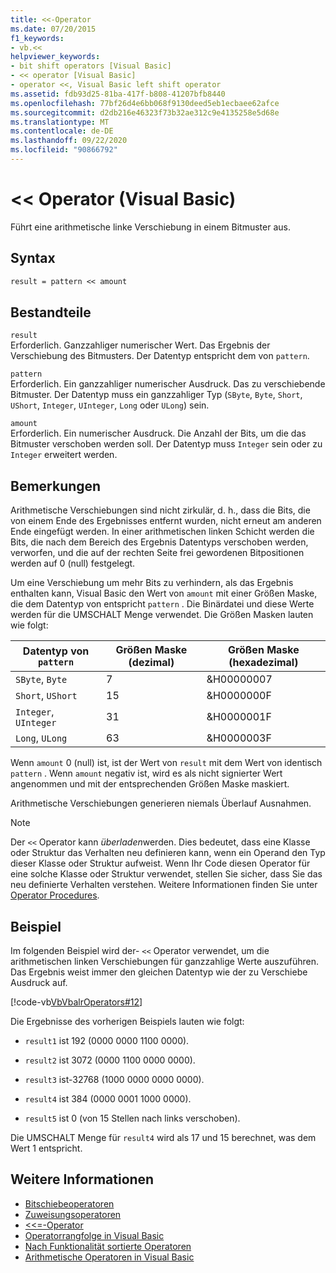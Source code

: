 ```yaml
---
title: <<-Operator
ms.date: 07/20/2015
f1_keywords:
- vb.<<
helpviewer_keywords:
- bit shift operators [Visual Basic]
- << operator [Visual Basic]
- operator <<, Visual Basic left shift operator
ms.assetid: fdb93d25-81ba-417f-b808-41207bfb8440
ms.openlocfilehash: 77bf26d4e6bb068f9130deed5eb1ecbaee62afce
ms.sourcegitcommit: d2db216e46323f73b32ae312c9e4135258e5d68e
ms.translationtype: MT
ms.contentlocale: de-DE
ms.lasthandoff: 09/22/2020
ms.locfileid: "90866792"
---
```

# <a name="-operator-visual-basic"></a>\<\< Operator (Visual Basic)

Führt eine arithmetische linke Verschiebung in einem Bitmuster aus.  
  
## <a name="syntax"></a>Syntax  
  
```vb  
result = pattern << amount  
```  
  
## <a name="parts"></a>Bestandteile  

 `result`  
 Erforderlich. Ganzzahliger numerischer Wert. Das Ergebnis der Verschiebung des Bitmusters. Der Datentyp entspricht dem von `pattern`.  
  
 `pattern`  
 Erforderlich. Ein ganzzahliger numerischer Ausdruck. Das zu verschiebende Bitmuster. Der Datentyp muss ein ganzzahliger Typ (`SByte`, `Byte`, `Short`, `UShort`, `Integer`, `UInteger`, `Long` oder `ULong`) sein.  
  
 `amount`  
 Erforderlich. Ein numerischer Ausdruck. Die Anzahl der Bits, um die das Bitmuster verschoben werden soll. Der Datentyp muss `Integer` sein oder zu `Integer` erweitert werden.  
  
## <a name="remarks"></a>Bemerkungen  

 Arithmetische Verschiebungen sind nicht zirkulär, d. h., dass die Bits, die von einem Ende des Ergebnisses entfernt wurden, nicht erneut am anderen Ende eingefügt werden. In einer arithmetischen linken Schicht werden die Bits, die nach dem Bereich des Ergebnis Datentyps verschoben werden, verworfen, und die auf der rechten Seite frei gewordenen Bitpositionen werden auf 0 (null) festgelegt.  
  
 Um eine Verschiebung um mehr Bits zu verhindern, als das Ergebnis enthalten kann, Visual Basic den Wert von `amount` mit einer Größen Maske, die dem Datentyp von entspricht `pattern` . Die Binärdatei und diese Werte werden für die UMSCHALT Menge verwendet. Die Größen Masken lauten wie folgt:  
  
|Datentyp von `pattern`|Größen Maske (dezimal)|Größen Maske (hexadezimal)|  
|----------------------------|---------------------------|-------------------------------|  
|`SByte`, `Byte`|7|&H00000007|  
|`Short`, `UShort`|15|&H0000000F|  
|`Integer`, `UInteger`|31|&H0000001F|  
|`Long`, `ULong`|63|&H0000003F|  
  
 Wenn `amount` 0 (null) ist, ist der Wert von `result` mit dem Wert von identisch `pattern` . Wenn `amount` negativ ist, wird es als nicht signierter Wert angenommen und mit der entsprechenden Größen Maske maskiert.  
  
 Arithmetische Verschiebungen generieren niemals Überlauf Ausnahmen.  
  
> [!NOTE]
> Der `<<` Operator kann *überladen*werden. Dies bedeutet, dass eine Klasse oder Struktur das Verhalten neu definieren kann, wenn ein Operand den Typ dieser Klasse oder Struktur aufweist. Wenn Ihr Code diesen Operator für eine solche Klasse oder Struktur verwendet, stellen Sie sicher, dass Sie das neu definierte Verhalten verstehen. Weitere Informationen finden Sie unter [Operator Procedures](../../programming-guide/language-features/procedures/operator-procedures.md).  
  
## <a name="example"></a>Beispiel  

 Im folgenden Beispiel wird der- `<<` Operator verwendet, um die arithmetischen linken Verschiebungen für ganzzahlige Werte auszuführen. Das Ergebnis weist immer den gleichen Datentyp wie der zu Verschiebe Ausdruck auf.  
  
 [!code-vb[VbVbalrOperators#12](~/samples/snippets/visualbasic/VS_Snippets_VBCSharp/VbVbalrOperators/VB/Class1.vb#12)]  
  
 Die Ergebnisse des vorherigen Beispiels lauten wie folgt:  
  
- `result1` ist 192 (0000 0000 1100 0000).  
  
- `result2` ist 3072 (0000 1100 0000 0000).  
  
- `result3` ist-32768 (1000 0000 0000 0000).  
  
- `result4` ist 384 (0000 0001 1000 0000).  
  
- `result5` ist 0 (von 15 Stellen nach links verschoben).  
  
 Die UMSCHALT Menge für `result4` wird als 17 und 15 berechnet, was dem Wert 1 entspricht.  
  
## <a name="see-also"></a>Weitere Informationen

- [Bitschiebeoperatoren](bit-shift-operators.md)
- [Zuweisungsoperatoren](assignment-operators.md)
- [<<=-Operator](left-shift-assignment-operator.md)
- [Operatorrangfolge in Visual Basic](operator-precedence.md)
- [Nach Funktionalität sortierte Operatoren](operators-listed-by-functionality.md)
- [Arithmetische Operatoren in Visual Basic](../../programming-guide/language-features/operators-and-expressions/arithmetic-operators.md)
